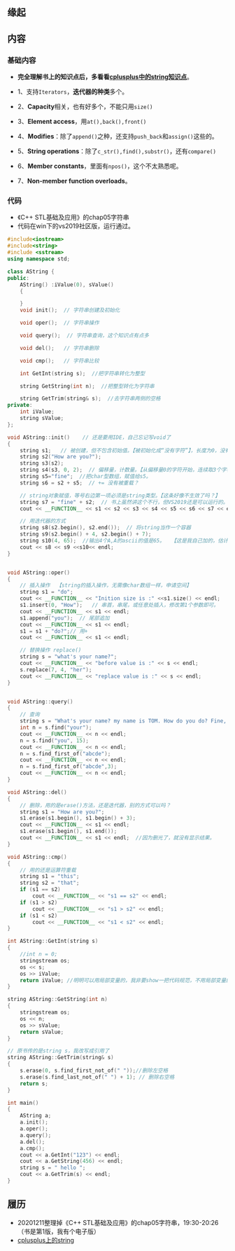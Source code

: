 ## 缘起

## 内容

### 基础内容

+ **完全理解书上的知识点后，多看看[cplusplus中的string知识点](http://cplusplus.com/reference/string/string/)**。

+ 1、支持`Iterators`，**迭代器的种类**多个。
+ 2、**Capacity**相关，也有好多个，不能只用`size()`
+ 3、**Element access**，用`at(),back(),front()`
+ 4、**Modifies**：除了`append()`之种，还支持`push_back`和`assign()`这些的。
+ 5、**String operations**：除了`c_str(),find(),substr()`，还有`compare()`
+ 6、**Member constants**，里面有`npos()`，这个不太熟悉呢。
+ 7、**Non-member function overloads**。

### 代码

+ 《C++ STL基础及应用》的chap05字符串
+ 代码在win下的vs2019社区版，运行通过。

```cpp
#include<iostream>
#include<string>
#include <sstream>
using namespace std;

class AString {
public:
	AString() :iValue(0), sValue()
	{

	}
	void init();  // 字符串创建及初始化

	void oper();  // 字符串操作

	void query();  // 字符串查询，这个知识点有点多

	void del();   // 字符串删除

	void cmp();   // 字符串比较

	int GetInt(string s);  //把字符串转化为整型

	string GetString(int n);  //把整型转化为字符串

	string GetTrim(string& s);  //去字符串两侧的空格
private:
	int iValue;
	string sValue;
};

void AString::init()    // 还是要用IDE，自己忘记写void了
{
	string s1;   // 被创建，但不包含初始值。【被初始化成“没有字符”】，长度为0，没有数据元素
	string s2("How are you?");
	string s3(s2);
	string s4(s3, 0, 2);  // 偏移量，计数量。【从偏移量0的字符开始，连续取3个字符，构成的字符串】
	string s5="fine";  //把char型数组，赋值给s5。
	string s6 = s2 + s5;  // += 没有被重载？

	// string对象赋值，等号右边第一项必须是string类型。【这条好像不生效了吗？】
	string s7 = "fine" + s2;  // 书上虽然讲这个不行，但VS2019还是可以运行的。
	cout << __FUNCTION__ << s1 << s2 << s3 << s4 << s5 << s6 << s7 << endl;

	// 用迭代器的方式
	string s8(s2.begin(), s2.end());  // 将string当作一个容器
	string s9(s2.begin() + 4, s2.begin() + 7);
	string s10(4, 65);  //输出4个A,A的ascii的值是65。  【这是我自己加的，估计也重载到了】
	cout << s8 << s9 <<s10<< endl;
}


void AString::oper()
{
	// 插入操作  【string的插入操作，无需像char数组一样，申请空间】
	string s1 = "do";
	cout << __FUNCTION__ << "Inition size is :" <<s1.size() << endl;
	s1.insert(0, "How");   // 串首，串尾，或任意处插入，修改第1个参数即可。
	cout << __FUNCTION__ << s1 << endl;
	s1.append("you");  // 尾部追加
	cout << __FUNCTION__ << s1 << endl;
	s1 = s1 + "do?";// 用+
	cout << __FUNCTION__ << s1 << endl;

	// 替换操作 replace()
	string s = "what's your name?";
	cout << __FUNCTION__ << "before value is :" << s << endl;
	s.replace(7, 4, "her");
	cout << __FUNCTION__ << "replace value is :" << s << endl;
}


void AString::query()
{
	// 查询
	string s = "What's your name? my name is TOM. How do you do? Fine, thanks.";
	int n = s.find("your");
	cout << __FUNCTION__ << n << endl;
	n = s.find("you", 15);
	cout << __FUNCTION__ << n << endl;
	n = s.find_first_of("abcde");
	cout << __FUNCTION__ << n << endl;
	n = s.find_first_of("abcde",3);
	cout << __FUNCTION__ << n << endl;
}

void AString::del()
{
	// 删除，用的是erase()方法，还是迭代器，别的方式可以吗？
	string s1 = "How are you?";
	s1.erase(s1.begin(), s1.begin() + 3);
	cout << __FUNCTION__ << s1 << endl;
	s1.erase(s1.begin(), s1.end());
	cout << __FUNCTION__ << s1 << endl;  //因为删光了，就没有显示结果。
}

void AString::cmp()
{
	// 用的还是运算符重载
	string s1 = "this";
	string s2 = "that";
	if (s1 == s2)
		cout << __FUNCTION__ << "s1 == s2" << endl;
	if (s1 > s2)
		cout << __FUNCTION__ << "s1 > s2" << endl;
	if (s1 < s2)
		cout << __FUNCTION__ << "s1 < s2" << endl;
}

int AString::GetInt(string s)
{
	//int n = 0;
	stringstream os;
	os << s;
	os >> iValue;
	return iValue; //明明可以用局部变量的，我非要show一把代码规范，不用局部变量的返回值。
}

string AString::GetString(int n)
{
	stringstream os;
	os << n;
	os >> sValue;
	return sValue;
}

// 原书传的是string s，我改写成引用了
string AString::GetTrim(string& s)
{
	s.erase(0, s.find_first_not_of(" "));//删除左空格
	s.erase(s.find_last_not_of(" ") + 1); // 删除右空格
	return s;
}

int main()
{
	AString a;
	a.init();
	a.oper(); 
	a.query();
	a.del();
	a.cmp();
	cout << a.GetInt("123") << endl;
	cout << a.GetString(456) << endl;
	string s = " hello ";
	cout << a.GetTrim(s) << endl;
}

```

## 履历

+ 20201211整理掉《C++ STL基础及应用》的chap05字符串，19:30-20:26 （书是第1版，我有个电子版）
+ [cplusplus上的string](http://cplusplus.com/reference/string/string/)